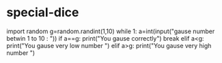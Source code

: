 # special-dice
import random
g=random.randint(1,10)
while 1:
    a=int(input("gause number betwin 1 to 10 : "))
    if a==g:
        print("You gause correctly")
        break
    elif a<g:
        print("You gause very low number ")
    elif a>g:
        print("You gause very high number ")

